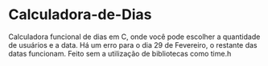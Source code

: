 # Calculadora-de-Dias
Calculadora funcional de dias em C, onde você pode escolher a quantidade de usuários e a data.
Há um erro para o dia 29 de Fevereiro, o restante das datas funcionam.
Feito sem a utilização de bibliotecas como time.h
